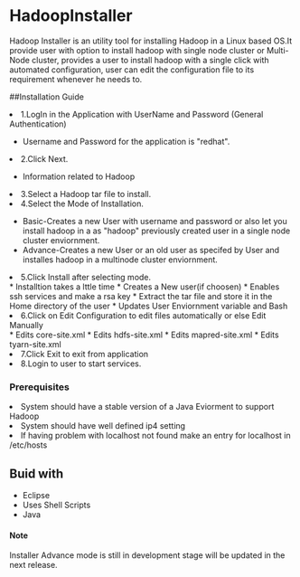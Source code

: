 # HadoopInstaller

Hadoop Installer is an utility tool for installing Hadoop in a Linux based OS.It provide user with option to install hadoop with single node cluster or Multi-Node cluster, provides a user to install hadoop with a single click with automated configuration, user can edit the configuration file to its requirement whenever he needs to.

##Installation Guide
<li>1.LogIn in the Application with UserName and Password (General Authentication)</li>

* Username and Password for the application is "redhat".

<li>2.Click Next.</li>

* Information related to Hadoop

<li>3.Select a Hadoop tar file to install.</li>

<li>4.Select the Mode of Installation.</li>

* Basic-Creates a new User with username and password or also let you install hadoop in a  as "hadoop" previously created user in a single node cluster enviornment.
* Advance-Creates a new User or an old user as specifed by User and installes hadoop in a multinode cluster enviornment.

<li>5.Click Install after selecting mode.</li>
* Installtion takes a lttle time
* Creates a New user(if choosen)
* Enables ssh services and make a rsa key
* Extract the tar file and store it in the Home directory of the user
* Updates User Enviornment variable and Bash

<li>6.Click on Edit Configuration to edit files automatically or else Edit Manually</li>
* Edits core-site.xml
* Edits hdfs-site.xml
* Edits mapred-site.xml
* Edits tyarn-site.xml

<li>7.Click Exit to exit from application </li>

<li>8.Login to user to start services.</li>

### Prerequisites
<li>System should have a stable version of a Java Eviorment to support Hadoop</li>
<li>System should have well defined ip4 setting</li>
<li>If having problem with localhost not found make an entry for localhost in /etc/hosts

## Buid with
* Eclipse
* Uses Shell Scripts
* Java 

#### Note
Installer Advance mode is still in development stage will be updated in the next release.
